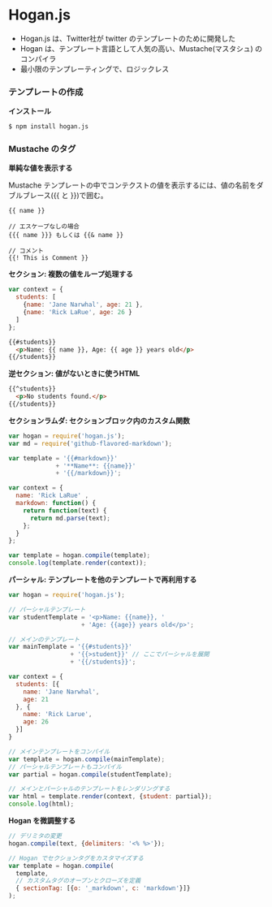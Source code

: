 Hogan.js
========

- Hogan.js は、Twitter社が twitter のテンプレートのために開発した
- Hogan は、テンプレート言語として人気の高い、Mustache(マスタシュ) のコンパイラ
- 最小限のテンプレーティングで、ロジックレス


### テンプレートの作成

__インストール__

```bash
$ npm install hogan.js
```

### Mustache のタグ

__単純な値を表示する__

Mustache テンプレートの中でコンテクストの値を表示するには、値の名前をダブルブレース({{ と }})で囲む。

```
{{ name }}

// エスケープなしの場合
{{{ name }}} もしくは {{& name }}

// コメント
{{! This is Comment }}
```

__セクション: 複数の値をループ処理する__

```javascript
var context = {
  students: [
    {name: 'Jane Narwhal', age: 21 },
    {name: 'Rick LaRue', age: 26 }
  ]
};
```

```html
{{#students}}
  <p>Name: {{ name }}, Age: {{ age }} years old</p>
{{/students}}
```

__逆セクション: 値がないときに使うHTML__

```html
{{^students}}
  <p>No students found.</p>
{{/students}}
```

__セクションラムダ: セクションブロック内のカスタム関数__

```javascript
var hogan = require('hogan.js');
var md = require('github-flavored-markdown');

var template = '{{#markdown}}'
             + '**Name**: {{name}}'
             + '{{/markdown}}';

var context = {
  name: 'Rick LaRue' ,
  markdown: function() {
    return function(text) {
      return md.parse(text);
    };
  }
};

var template = hogan.compile(template);
console.log(template.render(context));
```

__パーシャル: テンプレートを他のテンプレートで再利用する__

```javascript
var hogan = require('hogan.js');

// パーシャルテンプレート
var studentTemplate = '<p>Name: {{name}}, '
                    + 'Age: {{age}} years old</p>';

// メインのテンプレート
var mainTemplate = '{{#students}}'
                 + '{{>student}}' // ここでパーシャルを展開
                 + '{{/students}}';

var context = {
  students: [{
    name: 'Jane Narwhal',
    age: 21
  }, {
    name: 'Rick Larue',
    age: 26
  }]
}

// メインテンプレートをコンパイル
var template = hogan.compile(mainTemplate);
// パーシャルテンプレートもコンパイル
var partial = hogan.compile(studentTemplate);

// メインとパーシャルのテンプレートをレンダリングする
var html = template.render(context, {student: partial});
console.log(html);
```

__Hogan を微調整する__

```javascript
// デリミタの変更
hogan.compile(text, {delimiters: '<% %>'});
```

```javascript
// Hogan でセクションタグをカスタマイズする
var template = hogan.compile(
  template,
  // カスタムタグのオープンとクローズを定義
  { sectionTag: [{o: '_markdown', c: 'markdown'}]}
);
```
